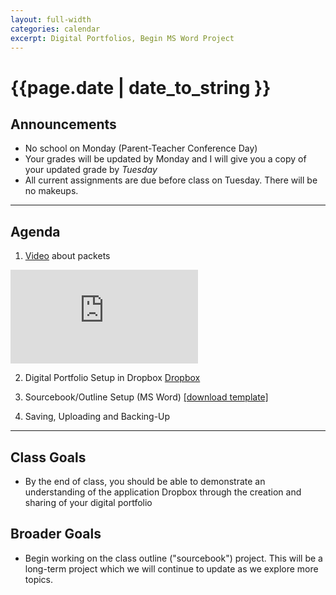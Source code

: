 ```yaml
---
layout: full-width
categories: calendar
excerpt: Digital Portfolios, Begin MS Word Project
---
```

# {{page.date | date_to_string }} #

## Announcements ##

* No school on Monday (Parent-Teacher Conference Day)
* Your grades will be updated by Monday and I will give you a copy of your updated grade by *Tuesday*
* All current assignments are due before class on Tuesday.  There will be no makeups.

***
## Agenda ##

1.  [Video](http://worldsciencefestival.com/videos/there_and_back_again_a_packets_tale) about packets
<div class="flex-video"><iframe class="wsftv-player" type="text/html" src="http://worldsciencefestival.com/videos/embedded/1884" frameborder="0"></iframe></div>

2.  Digital Portfolio Setup in Dropbox [Dropbox](http://dropbox.com)

3.  Sourcebook/Outline Setup (MS Word) [[download template]](https://dl.dropboxusercontent.com/u/3135266/classes/Sourcebook_Template.docx)

4.  Saving, Uploading and Backing-Up

***

## Class Goals ##

* By the end of class, you should be able to demonstrate an understanding of the application Dropbox through the creation and sharing of your digital portfolio

## Broader Goals ##

* Begin working on the class outline ("sourcebook") project.  This will be a long-term project which we will continue to update as we explore more topics.